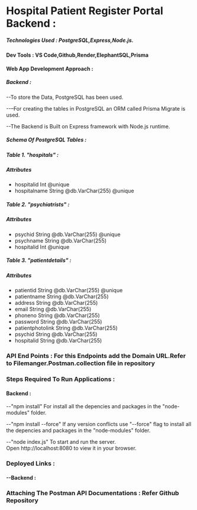# Hospital Patient Register Portal Backend :

##### Technologies Used : PostgreSQL,Express,Node.js.

#### Dev Tools : VS Code,Github,Render,ElephantSQL,Prisma

#### Web App Development Approach :

##### Backend :

--To store the Data, PostgreSQL has been used.

--–For creating the tables in PostgreSQL an ORM called Prisma Migrate is used. 

--The Backend is Built on Express framework with Node.js runtime.

#####  Schema Of PostgreSQL Tables :

##### Table 1. "hospitals" :
#####  Attributes 
 - hospitalid     Int       @unique
 - hospitalname   String    @db.VarChar(255) @unique

##### Table 2. "psychiatrists" :
#####  Attributes 
 - psychid           String    @db.VarChar(255) @unique
 - psychname         String    @db.VarChar(255)
 - hospitalid        Int       @unique

##### Table 3. "patientdetails" :
#####  Attributes 
 - patientid            String    @db.VarChar(255) @unique
 - patientname          String    @db.VarChar(255)
 - address              String    @db.VarChar(255)
 - email                String    @db.VarChar(255)
 - phoneno              String    @db.VarChar(255)
 - password             String    @db.VarChar(255)
 - patientphotolink     String    @db.VarChar(255)
 - psychid              String    @db.VarChar(255)
 - hospitalid           String    @db.VarChar(255)

### API End Points :  For this Endpoints add the Domain URL.Refer to Filemanger.Postman.collection file in repository


### Steps Required To Run Applications :

#### Backend :

--"npm install"
     For install all the depencies and packages in the "node-modules" folder.

--"npm install --force"
    If any version conflicts use "--force" flag to  install all the depencies and packages in the "node-modules" folder.

--"node index.js"
   To start and run the server.  
   Open http://localhost:8080 to view it in your browser.

### Deployed Links :

#### --Backend : 

### Attaching The Postman API Documentations : Refer Github Repository

